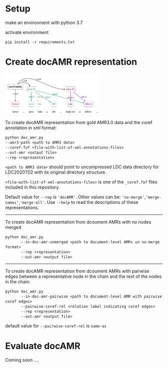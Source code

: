# Setup

make an environment with python 3.7

activate environment
```
pip install -r requirements.txt
```

# Create docAMR representation

<img src="docAMR.jpg" width=60% height=60%>

To create docAMR representation from gold AMR3.0 data and the coref annotation in xml format:
```
python doc_amr.py 
--amr3-path <path to AMR3 data> 
--coref-fof <file-with-list-of-xml-annotations-files> 
--out-amr <output file> 
--rep <representation>
```
```<path to AMR3 data>``` should point to uncompressed LDC data directory for LDC2020T02 with its original directory structure.

```<file-with-list-of-xml-annotations-files>``` is one of the ```_coref.fof``` files included in this repository.

Default value for ```--rep``` is ```'docAMR'```. Other values can be: ```'no-merge'```,```'merge-names'```,```'merge-all'```. Use ```--help``` to read the descriptions of these representations.

-------

To create docAMR representation from dcoument AMRs with no nodes merged
```
python doc_amr.py
       --in-doc-amr-unmerged <path to document-level AMRs un no-merge format>
       --rep <representation>
       --out-amr <output file>
```

-------

To create docAMR representation from dcoument AMRs with pairwise edges between a representative node in the chain and the rest of the nodes in the chain:
```
python doc_amr.py
       --in-doc-amr-pairwise <path to document-level AMR with pairwise coref edges>
       --pairwise-coref-rel <relation label indicating coref edges>
       --rep <representation>
       --out-amr <output file>
```

default value for ```--pairwise-coref-rel``` is ```same-as```

# Evaluate docAMR 

Coming soon ....
